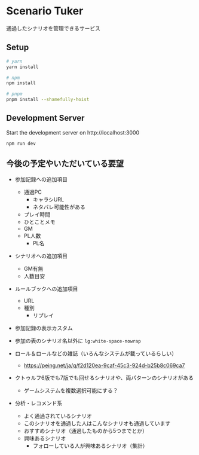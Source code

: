 # Scenario Tuker

通過したシナリオを管理できるサービス

## Setup

```bash
# yarn
yarn install

# npm
npm install

# pnpm
pnpm install --shamefully-hoist
```

## Development Server

Start the development server on http://localhost:3000

```bash
npm run dev
```

## 今後の予定やいただいている要望

* 参加記録への追加項目
  * 通過PC
    * キャラシURL
    * ネタバレ可能性がある
  * プレイ時間
  * ひとことメモ
  * GM
  * PL人数
    * PL名
* シナリオへの追加項目
  * GM有無
  * 人数目安
* ルールブックへの追加項目
  * URL
  * 種別
    * リプレイ

* 参加記録の表示カスタム
* 参加の表のシナリオ名以外に `lg:white-space-nowrap`

* ロール＆ロールなどの雑誌（いろんなシステムが載っているらしい）
  * https://peing.net/ja/q/f2d120ea-9caf-45c3-924d-b25b8c069ca7

* クトゥルフ6版でも7版でも回せるシナリオや、両パターンのシナリオがある
  * ゲームシステムを複数選択可能にする？

* 分析・レコメンド系
  * よく通過されているシナリオ
  * このシナリオを通過した人はこんなシナリオも通過しています
  * おすすめシナリオ（通過したものから5つまでとか）
  * 興味あるシナリオ
    * フォローしている人が興味あるシナリオ（集計）

